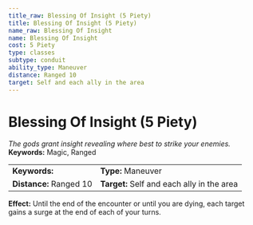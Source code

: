 ```yaml
---
title_raw: Blessing Of Insight (5 Piety)
title: Blessing Of Insight (5 Piety)
name_raw: Blessing Of Insight
name: Blessing Of Insight
cost: 5 Piety
type: classes
subtype: conduit
ability_type: Maneuver
distance: Ranged 10
target: Self and each ally in the area
---
```


# Blessing Of Insight (5 Piety)

*The gods grant insight revealing where best to strike your enemies.* **Keywords:** Magic, Ranged

|                         |                                            |
| :---------------------- | :----------------------------------------- |
| **Keywords:**           | **Type:** Maneuver                         |
| **Distance:** Ranged 10 | **Target:** Self and each ally in the area |

**Effect:** Until the end of the encounter or until you are dying, each target gains a surge at the end of each of your turns.
